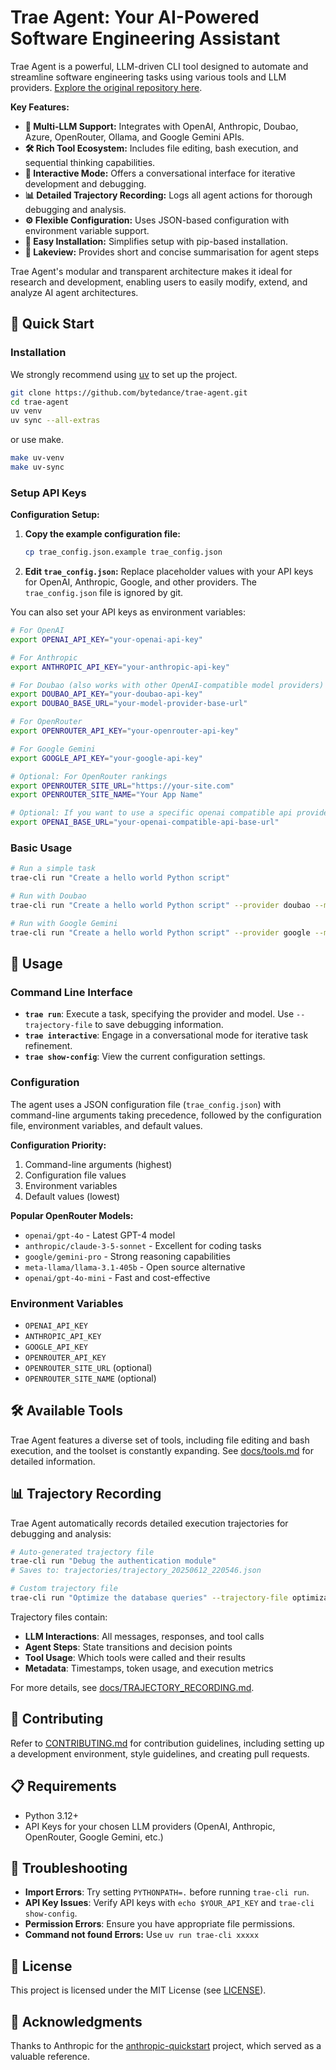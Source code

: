 # Trae Agent: Your AI-Powered Software Engineering Assistant

Trae Agent is a powerful, LLM-driven CLI tool designed to automate and streamline software engineering tasks using various tools and LLM providers. [Explore the original repository here](https://github.com/bytedance/trae-agent).

**Key Features:**

*   **🤖 Multi-LLM Support:** Integrates with OpenAI, Anthropic, Doubao, Azure, OpenRouter, Ollama, and Google Gemini APIs.
*   **🛠️ Rich Tool Ecosystem:** Includes file editing, bash execution, and sequential thinking capabilities.
*   **🎯 Interactive Mode:** Offers a conversational interface for iterative development and debugging.
*   **📊 Detailed Trajectory Recording:** Logs all agent actions for thorough debugging and analysis.
*   **⚙️ Flexible Configuration:** Uses JSON-based configuration with environment variable support.
*   **🚀 Easy Installation:** Simplifies setup with pip-based installation.
*   **🌊 Lakeview:** Provides short and concise summarisation for agent steps

Trae Agent's modular and transparent architecture makes it ideal for research and development, enabling users to easily modify, extend, and analyze AI agent architectures.

## 🚀 Quick Start

### Installation

We strongly recommend using [uv](https://docs.astral.sh/uv/) to set up the project.

```bash
git clone https://github.com/bytedance/trae-agent.git
cd trae-agent
uv venv
uv sync --all-extras
```

or use make.

```bash
make uv-venv
make uv-sync
```

### Setup API Keys

**Configuration Setup:**

1.  **Copy the example configuration file:**

    ```bash
    cp trae_config.json.example trae_config.json
    ```

2.  **Edit `trae_config.json`:** Replace placeholder values with your API keys for OpenAI, Anthropic, Google, and other providers.  The `trae_config.json` file is ignored by git.

You can also set your API keys as environment variables:

```bash
# For OpenAI
export OPENAI_API_KEY="your-openai-api-key"

# For Anthropic
export ANTHROPIC_API_KEY="your-anthropic-api-key"

# For Doubao (also works with other OpenAI-compatible model providers)
export DOUBAO_API_KEY="your-doubao-api-key"
export DOUBAO_BASE_URL="your-model-provider-base-url"

# For OpenRouter
export OPENROUTER_API_KEY="your-openrouter-api-key"

# For Google Gemini
export GOOGLE_API_KEY="your-google-api-key"

# Optional: For OpenRouter rankings
export OPENROUTER_SITE_URL="https://your-site.com"
export OPENROUTER_SITE_NAME="Your App Name"

# Optional: If you want to use a specific openai compatible api provider, you can set the base url here
export OPENAI_BASE_URL="your-openai-compatible-api-base-url"
```

### Basic Usage

```bash
# Run a simple task
trae-cli run "Create a hello world Python script"

# Run with Doubao
trae-cli run "Create a hello world Python script" --provider doubao --model doubao-seed-1.6

# Run with Google Gemini
trae-cli run "Create a hello world Python script" --provider google --model gemini-2.5-flash
```

## 📖 Usage

### Command Line Interface

*   **`trae run`**:  Execute a task, specifying the provider and model.  Use `--trajectory-file` to save debugging information.
*   **`trae interactive`**:  Engage in a conversational mode for iterative task refinement.
*   **`trae show-config`**: View the current configuration settings.

### Configuration

The agent uses a JSON configuration file (`trae_config.json`) with command-line arguments taking precedence, followed by the configuration file, environment variables, and default values.

**Configuration Priority:**

1.  Command-line arguments (highest)
2.  Configuration file values
3.  Environment variables
4.  Default values (lowest)

**Popular OpenRouter Models:**

-   `openai/gpt-4o` - Latest GPT-4 model
-   `anthropic/claude-3-5-sonnet` - Excellent for coding tasks
-   `google/gemini-pro` - Strong reasoning capabilities
-   `meta-llama/llama-3.1-405b` - Open source alternative
-   `openai/gpt-4o-mini` - Fast and cost-effective

### Environment Variables

*   `OPENAI_API_KEY`
*   `ANTHROPIC_API_KEY`
*   `GOOGLE_API_KEY`
*   `OPENROUTER_API_KEY`
*   `OPENROUTER_SITE_URL` (optional)
*   `OPENROUTER_SITE_NAME` (optional)

## 🛠️ Available Tools

Trae Agent features a diverse set of tools, including file editing and bash execution, and the toolset is constantly expanding.  See [docs/tools.md](docs/tools.md) for detailed information.

## 📊 Trajectory Recording

Trae Agent automatically records detailed execution trajectories for debugging and analysis:

```bash
# Auto-generated trajectory file
trae-cli run "Debug the authentication module"
# Saves to: trajectories/trajectory_20250612_220546.json

# Custom trajectory file
trae-cli run "Optimize the database queries" --trajectory-file optimization_debug.json
```

Trajectory files contain:

-   **LLM Interactions**: All messages, responses, and tool calls
-   **Agent Steps**: State transitions and decision points
-   **Tool Usage**: Which tools were called and their results
-   **Metadata**: Timestamps, token usage, and execution metrics

For more details, see [docs/TRAJECTORY_RECORDING.md](docs/TRAJECTORY_RECORDING.md).

## 🤝 Contributing

Refer to [CONTRIBUTING.md](CONTRIBUTING.md) for contribution guidelines, including setting up a development environment, style guidelines, and creating pull requests.

## 📋 Requirements

*   Python 3.12+
*   API Keys for your chosen LLM providers (OpenAI, Anthropic, OpenRouter, Google Gemini, etc.)

## 🔧 Troubleshooting

*   **Import Errors**:  Try setting `PYTHONPATH=.` before running `trae-cli run`.
*   **API Key Issues**: Verify API keys with `echo $YOUR_API_KEY` and `trae-cli show-config`.
*   **Permission Errors**: Ensure you have appropriate file permissions.
*   **Command not found Errors:** Use `uv run trae-cli xxxxx`

## 📄 License

This project is licensed under the MIT License (see [LICENSE](LICENSE)).

## 🙏 Acknowledgments

Thanks to Anthropic for the [anthropic-quickstart](https://github.com/anthropics/anthropic-quickstarts) project, which served as a valuable reference.